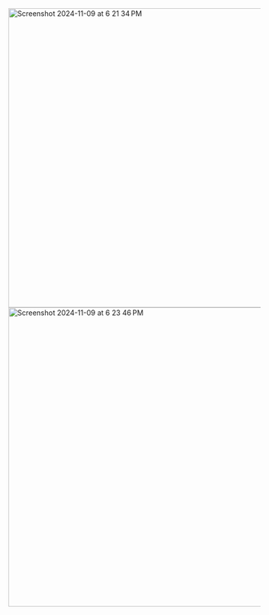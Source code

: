 <img width="597" alt="Screenshot 2024-11-09 at 6 21 34 PM" src="https://github.com/user-attachments/assets/79dd2c38-7bb4-4d81-a991-f491fb77a4bf">

<img width="597" alt="Screenshot 2024-11-09 at 6 23 46 PM" src="https://github.com/user-attachments/assets/4851ee0f-415e-4e1e-b7a7-85fb66edf2e8">


